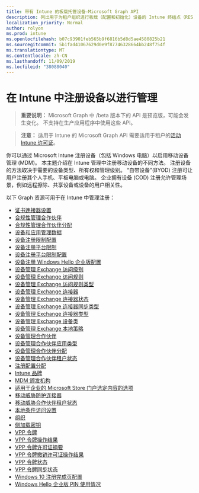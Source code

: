 ```yaml
---
title: 带有 Intune 的板载托管设备-Microsoft Graph API
description: 列出用于为租户组织进行板载（配置和初始化）设备的 Intune 终结点（REST）的 Microsoft Graph API。
localization_priority: Normal
author: rolyon
ms.prod: intune
ms.openlocfilehash: b07c93901feb565b9f6816b5d8d5ae4580825b21
ms.sourcegitcommit: 5b1fad41067629d0e9f87746328664bb248f754f
ms.translationtype: MT
ms.contentlocale: zh-CN
ms.lasthandoff: 11/09/2019
ms.locfileid: "38088040"
---
```

# <a name="enroll-devices-for-management-in-intune"></a>在 Intune 中注册设备以进行管理

> **重要说明：** Microsoft Graph 中 /beta 版本下的 API 是预览版，可能会发生变化。 不支持在生产应用程序中使用这些 API。

> **注意：** 适用于 Intune 的 Microsoft Graph API 需要适用于租户的[活动 Intune 许可证](https://go.microsoft.com/fwlink/?linkid=839381)。

你可以通过 Microsoft Intune 注册设备（包括 Windows 电脑）以启用移动设备管理 (MDM)。 本主题介绍在 Intune 管理中注册移动设备的不同方法。 注册设备的方法取决于需要的设备类型、所有权和管理级别。 “自带设备”(BYOD) 注册可让用户注册其个人手机、平板电脑或电脑。 企业拥有设备 (COD) 注册允许管理场景，例如远程擦除、共享设备或设备的用户相关性。

以下 Graph 资源可用于在 Intune 中管理注册：

- [证书连接器设置](intune-onboarding-certificateconnectorsetting.md)
- [合规性管理合作伙伴](intune-onboarding-compliancemanagementpartner.md)
- [合规性管理合作伙伴分配](intune-onboarding-compliancemanagementpartnerassignment.md)
- [设备和应用管理数据](intune-onboarding-deviceandappmanagementdata.md)
- [设备注册限制配置](intune-onboarding-deviceenrollmentlimitconfiguration.md)
- [设备注册平台限制](intune-onboarding-deviceenrollmentplatformrestriction.md)
- [设备注册平台限制配置](intune-onboarding-deviceenrollmentplatformrestrictionsconfiguration.md)
- [设备注册 Windows Hello 企业版配置](intune-onboarding-deviceenrollmentwindowshelloforbusinessconfiguration.md)
- [设备管理 Exchange 访问级别](intune-onboarding-devicemanagementexchangeaccesslevel.md)
- [设备管理 Exchange 访问规则](intune-onboarding-devicemanagementexchangeaccessrule.md)
- [设备管理 Exchange 访问规则类型](intune-onboarding-devicemanagementexchangeaccessruletype.md)
- [设备管理 Exchange 连接器](intune-onboarding-devicemanagementexchangeconnector.md)
- [设备管理 Exchange 连接器状态](intune-onboarding-devicemanagementexchangeconnectorstatus.md)
- [设备管理 Exchange 连接器同步类型](intune-onboarding-devicemanagementexchangeconnectorsynctype.md)
- [设备管理 Exchange 连接器类型](intune-onboarding-devicemanagementexchangeconnectortype.md)
- [设备管理 Exchange 设备类](intune-onboarding-devicemanagementexchangedeviceclass.md)
- [设备管理 Exchange 本地策略](intune-onboarding-devicemanagementexchangeonpremisespolicy.md)
- [设备管理合作伙伴](intune-onboarding-devicemanagementpartner.md)
- [设备管理合作伙伴应用类型](intune-onboarding-devicemanagementpartnerapptype.md)
- [设备管理合作伙伴分配](intune-onboarding-devicemanagementpartnerassignment.md)
- [设备管理合作伙伴租户状态](intune-onboarding-devicemanagementpartnertenantstate.md)
- [注册配置分配](intune-onboarding-enrollmentconfigurationassignment.md)
- [Intune 品牌](intune-onboarding-intunebrand.md)
- [MDM 颁发机构](intune-onboarding-mdmauthority.md)
- [适用于企业的 Microsoft Store 门户选定内容的选项](intune-onboarding-microsoftstoreforbusinessportalselectionoptions.md)
- [移动威胁防护连接器](intune-onboarding-mobilethreatdefenseconnector.md)
- [移动威胁合作伙伴租户状态](intune-onboarding-mobilethreatpartnertenantstate.md)
- [本地条件访问设置](intune-onboarding-onpremisesconditionalaccesssettings.md)
- [组织](intune-onboarding-organization.md)
- [侧加载密钥](intune-onboarding-sideloadingkey.md)
- [VPP 令牌](intune-onboarding-vpptoken.md)
- [VPP 令牌操作结果](intune-onboarding-vpptokenactionresult.md)
- [VPP 令牌许可证摘要](intune-onboarding-vpptokenlicensesummary.md)
- [VPP 令牌撤销许可证操作结果](intune-onboarding-vpptokenrevokelicensesactionresult.md)
- [VPP 令牌状态](intune-onboarding-vpptokenstate.md)
- [VPP 令牌同步状态](intune-onboarding-vpptokensyncstatus.md)
- [Windows 10 注册完成页配置](intune-onboarding-windows10enrollmentcompletionpageconfiguration.md)
- [Windows Hello 企业版 PIN 使用情况](intune-onboarding-windowshelloforbusinesspinusage.md)
